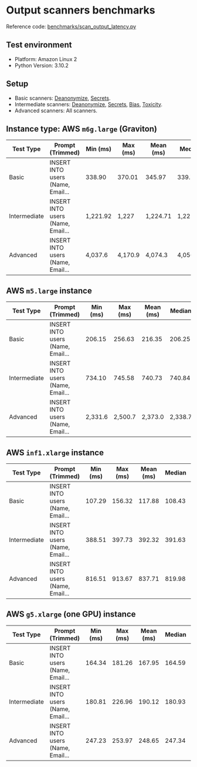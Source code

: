 # Output scanners benchmarks

Reference code: [benchmarks/scan_output_latency.py](https://github.com/laiyer-ai/llm-guard/blob/main/benchmarks/scan_output_latency.py)

## Test environment

- Platform: Amazon Linux 2
- Python Version: 3.10.2

## Setup

- Basic scanners: [Deanonymize](../output_scanners/deanonymize.md), [Secrets](../output_scanners/sensitive.md).
- Intermediate
  scanners: [Deanonymize](../output_scanners/deanonymize.md), [Secrets](../output_scanners/sensitive.md), [Bias](../output_scanners/bias.md), [Toxicity](../output_scanners/toxicity.md).
- Advanced scanners: All scanners.

## Instance type: AWS `m6g.large` (Graviton)

| Test Type    | Prompt (Trimmed)                  | Min (ms) | Max (ms) | Mean (ms) | Median   | StdDev (ms) |
|--------------|-----------------------------------|----------|----------|-----------|----------|-------------|
| Basic        | INSERT INTO users (Name, Email... | 338.90   | 370.01   | 345.97    | 339.742  | 13.47       |
| Intermediate | INSERT INTO users (Name, Email... | 1,221.92 | 1,227    | 1,224.71  | 1,225.43 | 2.03        |
| Advanced     | INSERT INTO users (Name, Email... | 4,037.6  | 4,170.9  | 4,074.3   | 4,056.4  | 5.49        |

## AWS `m5.large` instance

| Test Type    | Prompt (Trimmed)                  | Min (ms) | Max (ms) | Mean (ms) | Median  | StdDev (ms) |
|--------------|-----------------------------------|----------|----------|-----------|---------|-------------|
| Basic        | INSERT INTO users (Name, Email... | 206.15   | 256.63   | 216.35    | 206.25  | 22.51       |
| Intermediate | INSERT INTO users (Name, Email... | 734.10   | 745.58   | 740.73    | 740.84  | 4.58        |
| Advanced     | INSERT INTO users (Name, Email... | 2,331.6  | 2,500.7  | 2,373.0   | 2,338.7 | 7.2         |

## AWS `inf1.xlarge` instance

| Test Type    | Prompt (Trimmed)                  | Min (ms) | Max (ms) | Mean (ms) | Median | StdDev (ms) |
|--------------|-----------------------------------|----------|----------|-----------|--------|-------------|
| Basic        | INSERT INTO users (Name, Email... | 107.29   | 156.32   | 117.88    | 108.43 | 21.5        |
| Intermediate | INSERT INTO users (Name, Email... | 388.51   | 397.73   | 392.32    | 391.63 | 3.44        |
| Advanced     | INSERT INTO users (Name, Email... | 816.51   | 913.67   | 837.71    | 819.98 | 42.49       |

## AWS `g5.xlarge` (one GPU) instance

| Test Type    | Prompt (Trimmed)                  | Min (ms) | Max (ms) | Mean (ms) | Median | StdDev (ms) |
|--------------|-----------------------------------|----------|----------|-----------|--------|-------------|
| Basic        | INSERT INTO users (Name, Email... | 164.34   | 181.26   | 167.95    | 164.59 | 7.44        |
| Intermediate | INSERT INTO users (Name, Email... | 180.81   | 226.96   | 190.12    | 180.93 | 20.59       |
| Advanced     | INSERT INTO users (Name, Email... | 247.23   | 253.97   | 248.65    | 247.34 | 2.97        |
